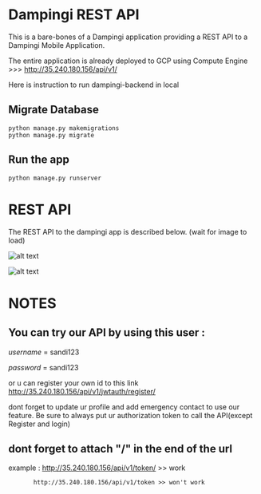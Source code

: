 # Dampingi REST API

This is a bare-bones of a Dampingi application providing a REST
API to a Dampingi Mobile Application.

The entire application is already deployed to GCP using Compute Engine >>> http://35.240.180.156/api/v1/

Here is instruction to run dampingi-backend in local

## Migrate Database

    python manage.py makemigrations
    python manage.py migrate

## Run the app

    python manage.py runserver

# REST API

The REST API to the dampingi app is described below. (wait for image to load)

![alt text](https://user-images.githubusercontent.com/43607241/120653690-238fa400-c4ab-11eb-9619-f97dafc5674b.jpg)

![alt text](https://user-images.githubusercontent.com/43607241/120653705-268a9480-c4ab-11eb-803c-7b9b120285f3.jpg)

# NOTES

## You can try our API by using this user : 

*username* = sandi123

*password* = sandi123

or u can register your own id to this link http://35.240.180.156/api/v1/jwtauth/register/

dont forget to update ur profile and add emergency contact to use our feature. Be sure to always put ur authorization token to call the API(except Register and login)


## dont forget to attach "/" in the end of the url

example : http://35.240.180.156/api/v1/token/ >> work
          
           http://35.240.180.156/api/v1/token >> won't work
